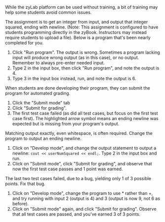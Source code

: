 While the zyLab platform can be used without training, a bit of training may help some students avoid common issues.

The assignment is to get an integer from input, and output that integer squared, ending with newline. (Note: This assignment is configured to have students programming directly in the zyBook. Instructors may instead require students to upload a file). Below is a program that's been nearly completed for you.

1. Click "Run program". The output is wrong. Sometimes a program lacking input will produce wrong output (as in this case), or no output. Remember to always pre-enter needed input.
2. Type 2 in the input box, then click "Run program", and note the output is 4.
3. Type 3 in the input box instead, run, and note the output is 6.

When students are done developing their program, they can submit the program for automated grading.

1. Click the "Submit mode" tab
2. Click "Submit for grading".
3. The first test case failed (as did all test cases, but focus on the first test case first). The highlighted arrow symbol means an ending newline was expected but is missing from your program's output.

Matching output exactly, even whitespace, is often required. Change the program to output an ending newline.

1. Click on "Develop mode", and change the output statement to output a newline: `cout << userNumSquared << endl;`. Type 2 in the input box and run.
2. Click on "Submit mode", click "Submit for grading", and observe that now the first test case passes and 1 point was earned.

The last two test cases failed, due to a bug, yielding only 1 of 3 possible points. Fix that bug.

1. Click on "Develop mode", change the program to use * rather than +, and try running with input 2 (output is 4) and 3 (output is now 9, not 6 as before).
2. Click on "Submit mode" again, and click "Submit for grading". Observe that all test cases are passed, and you've earned 3 of 3 points.